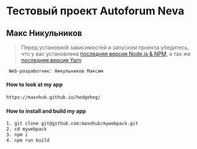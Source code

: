 
# Тестовый проект Autoforum Neva

##  Макс Никульников

> Перед установкой зависимостей и запуском проекта убедитесь, что у вас установлена [последняя версия Node.js & NPM](https://nodejs.org/en/download/current/), а так же 
[последняя версия Yarn](https://yarnpkg.com/ru/docs/install)


```sh
 Web-разработчик: Никульников Максим

```

#### How to look at my app

```sh
https://maxnhub.github.io/hedgehog/
```

#### How to install and build my app

```sh
1. git clone git@github.com:maxnhub/mywebpack.git
2. cd mywebpack
3. npm i
4. npm run build
```
